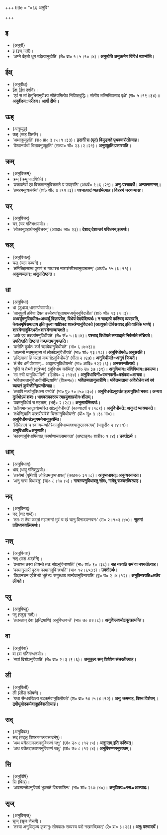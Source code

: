 +++
title = "०६६ अनुवि"

+++

## इ
- {अनुवी}
- इ (इण् गतौ)।
- 'अग्ने र्दहतो धूम उदेत्यानुव्येति' (तै० ब्रा० १।५।१०।४)। **अनुव्येति अनुक्रमेण विविधं व्याप्नोति।**

## ईक्ष्
- {अनुवीक्ष्}
- ईक्ष् (ईक्ष दर्शने)।
- 'एवं स तां हेतुभिरानुवीक्ष्य सीतेयमित्येव निविष्टबुद्धिः। संलीय तस्मिन्निषसाद वृक्षे' (रा० ५।१९।३४)॥ **अनुवीक्ष्य=परीक्ष्य। आर्षो दीर्घः।**

## ऊह्
- {अनुव्यूह्}
- ऊह् (ऊह वितर्के)।
- 'अथानुव्यूहति' (श० ब्रा० ३।५।१।३३)। **इदानीं स (मृदं) वियुङ्क्ते पृथक्करोतीत्याह।**
- 'वैश्वानर्यर्चा चितावनुव्यूहति' (सत्या० श्रौ० २३।२।२९)। **अनुव्यूहति प्रसारयति।**

## क्रम्
- {अनुविक्रम्}
- क्रम् (क्रमु पादविक्षेपे)।
- 'प्रजापतेर्वा एष विक्रमाननुविक्रमते य उपहरति' (अथर्व० ९।६।२९)। **अनुः पश्चादर्थे। अन्यत्समानम्।**
- 'तमहमनुव्यक्रंसि' (शां० श्रौ० ४।१२।३)। **पश्चात्पादं व्यहरमित्याह। विहरणं चरणन्यासः।**

## चर्
- {अनुविचर्}
- चर् (चर गतिभक्षणयोः)।
- 'लोकानुग्रहार्थमनुविचरन्' (अवदा० जा० २३)। **देशाद् देशान्तरं परिभ्रमन् इत्यर्थः।**

## चल्
- {अनुविचल्}
- चल् (चल कम्पने)।
- 'तमितिहासश्च पुराणं च गाथाश्च नाराशंसीश्चानुव्यचलन्' (अथर्व० १५।३।११)। **अनुव्यचलन्=अनुप्रातिष्ठन्त।**

## धा
- {अनुविधा}
- धा (डुधाञ् धारणपोषणयोः)।
- 'आनुपूर्व्ये हविषा दैवत उच्चैरुपांशुतायामध्वर्युमनुविदधीत' (शां० श्रौ० १३।१।३)। **अध्वर्युमनुविदधीत=अध्वर्युं विज्ञापयेत्, विधेयं वेदयेदित्यर्थः। न चाद्यत्वे कश्चिद् व्यवहरति, केवलमृषिसम्प्रदाय इति कृत्वा याज्ञिकाः शास्त्रेणानुविदधते (अप्रयुक्ते दीर्घसत्रवद् इति वार्त्तिके भाष्ये)। शास्त्रेणानुविदधते=शास्त्रेणान्वाचक्षते।**
- 'अर्क एव तदर्क्यमनुविधीयते' (तै० सं० ५।३।४)। **पश्चाद् विधीयते सम्पाद्यते निर्वर्त्यते संभ्रियते। उपतिष्ठति तिष्ठन्तं गच्छन्तमनुगच्छति।**
- 'करोति कुर्वतः कर्म च्छायेवानुविधीयते' (भा० ६।७५३)॥
- 'आत्मनो मतमुत्सृज्य तं लोकोऽनुविधीयते' (भा० शां० ९३।२८)। **अनुविधीयते=अनुसरति।**
- 'इन्द्रियाणां हि चरतां यन्मनोऽनुविधीयते' (गीता २।६७)। **अनुविधीयते=अनुगं क्रियते।**
- 'तं चैव धर्मं पौराणम्… अद्याप्यनुविधीयन्ते' (भा० आदि० १२२।६)। **अनसरन्तीत्यर्थः।**
- 'वृत्तिं च तेभ्यो (पुत्रेभ्यः) ऽनुविधाय कांचित्' (भा० उ० ३७।३९)। **अनुविधाय=संविविधाय=प्रकल्प्य।**
- 'सा स्त्री यानुविधायिनी' (हितोप० २।१३४)। **अनुविधायिनी=वचनकरी=वशंवदा=आश्रवा।**
- 'भवितव्यतानुविधायीनीन्द्रियाणि' (विक्रम०)। **भवितव्यतानुसारीणि। भवितव्यताया अविरोधेन स्वं स्वं व्यापारं कुर्वन्तीन्द्रियाणीत्याह।**
- 'तथापि मर्त्यानुविधस्य वर्ण्यते' (भा० पु० १०।५०।३०)। **अनुविधत्तेऽनुवर्तत इत्यनुविधो भक्तः। अन्यत्र दुर्लभोऽयं शब्दः। भागवतकारस्य त्वप्रयुक्तप्रयोगः शीलम्।**
- 'पदमनुविधेयं च महताम्' (भर्तृ० २।२८)। **अनुसार्यमित्यर्थः।**
- 'प्रतीयमानसादृश्योप्यस्ति सोऽनुविधीयते' (काव्यादर्शे २।१८९)। **अनुविधीयते=अनुपदं व्याख्यायते।**
- 'तथेन्द्रियाणि परशरीरावेशे चित्तमनुविधीयन्ते' (यो० सू० ३।३८ भा०)। **अनुविधीयन्तेऽनुगमनेनानुकुर्वन्ति।**
- 'निमित्तत्वं च स्वान्वयव्यतिरेकानुविधाय्यवश्यानुष्ठानवत्वम्' (भाट्टदी० २।४।१)। **अनुविधायि=अनुसारि।**
- 'कारणानुविधायित्वात् कार्याणान्तत्समागता' (अष्टाङ्ग० शारीर० १।४)। **उक्तोऽर्थः।**

## धाव्
- {अनुविधाव्}
- धाव् (धावु गतिशुद्ध्योः)।
- 'तस्येमां (पृथिवीं) लोहितमनुव्यधावत्' (काठक० ३१।८)। **अनुव्यधावत्=अनुन्यस्यन्दत।**
- 'अनु गात्रा विधावतु' (ऋ० ८।१७।५)। **गात्राण्यनुविधावतु सोमः, गात्रेषु सञ्चरत्वित्याह।**

## नद्
- {अनुविनद्}
- नद् (णद शब्दे)।
- 'ततः स तेषां रुदतां महात्मनां भुवं च खं चानु विनादयन्स्वनः' (रा० २।१०३।४०)। **सुतमां प्रतिध्वनयन्नित्यर्थः।**

## नश्
- {अनुविनश्}
- नश् (णश अदर्शने)।
- 'प्रजाश्च तस्य क्षीयन्ते ततः सोऽनुविनश्यति' (भा० शां० ९०।३८)। **सह नश्यति समं वा नश्यतीत्याह।**
- 'कामानुसारी पुरुषः कामाननुविनश्यति' (भा० १२।६५३३)। **उक्तोऽर्थः।**
- 'विज्ञानघन एवैतेभ्यो भूतेभ्यः समुत्थाय तान्येवानुविनश्यति' (बृ० उ० २।४।१२)। **अनुविनश्यति=तत्रैव लीयते।**

## प्लु
- {अनुविप्लु}
- प्लु (प्लुङ् गतौ)।
- 'ततस्तान् देवा (इन्द्रियाणि) अनुविप्लवन्ते' (भा० उ० ४२।८)। **अनुविप्लवन्तेऽनूत्क्रामन्ति।**

## वा
- {अनुविवा}
- वा (वा गतिगन्धनयोः)।
- 'सर्वा दिशोऽनुविवाति' (तै० ब्रा० २।३।९।६)। **अनुकूलः सन् विशेषेण संचरतीत्याह।**

## ली
- {अनुविली}
- ली (लीङ् श्लेषणे)।
- 'यथा सैन्धवखिल्य उदकमेवानुविलीयते' (श० ब्रा० १४।५।४।१२)। **अनुः क्रममाह, विश्च विशेषम् । द्रवीभूयोदकमेवानुप्रविशतीत्याह।**

## सद्
- {अनुविषद्}
- सद् (षद्लृ विशरणगत्यवसादनेषु)।
- 'अथ यत्रैतदाकाशमनुविषण्णं चक्षुः' (छां० उ० ८।१२।५)। **अनुगतम् इति कश्चित्।**
- 'अथ यत्रैतदाकाशमनुविषण्णं चक्षुः' (छां० उ० ८।१२।४)। **अनुविषण्णमनुषक्तम्।**

## सि
- {अनुविषि}
- सि (षिञ्)।
- 'अपश्यन्तोऽनुविषयं भुञ्जते विघसाशिनः' (भा० शां० २८७।४०)। **अनुविषयः=रसः=आस्वादः।**

## सृज्
- {अनुविसृज्}
- सृज् (सृज विसर्गे)।
- 'तस्या अनुविसृज्य कृशानुः सोमपालः सव्यस्य पदो नखमच्छिदत्' (ऐ० ब्रा० ३।२६)। **अनुः पश्चादर्थे।**
